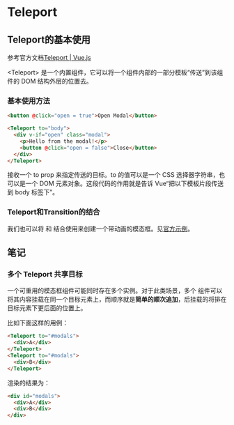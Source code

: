 # Teleport

## Teleport的基本使用

参考官方文档[Teleport | Vue.js](https://cn.vuejs.org/guide/built-ins/teleport.html#basic-usage)

\<Teleport\> 是一个内置组件，它可以将一个组件内部的一部分模板“传送”到该组件的 DOM 结构外层的位置去。

### 基本使用方法
```html
<button @click="open = true">Open Modal</button>

<Teleport to="body">
  <div v-if="open" class="modal">
    <p>Hello from the modal!</p>
    <button @click="open = false">Close</button>
  </div>
</Teleport>
```

<Teleport> 接收一个 to prop 来指定传送的目标。to 的值可以是一个 CSS 选择器字符串，也可以是一个 DOM 元素对象。这段代码的作用就是告诉 Vue“把以下模板片段传送到 body 标签下”。

### Teleport和Transition的结合

我们也可以将 <Teleport> 和 <Transition> 结合使用来创建一个带动画的模态框。见[官方示例](https://cn.vuejs.org/examples/#modal)。

## 笔记

### 多个 Teleport 共享目标​

一个可重用的模态框组件可能同时存在多个实例。对于此类场景，多个 <Teleport> 组件可以将其内容挂载在同一个目标元素上，而顺序就是**简单的顺次追加**，后挂载的将排在目标元素下更后面的位置上。


比如下面这样的用例：

```html
<Teleport to="#modals">
  <div>A</div>
</Teleport>
<Teleport to="#modals">
  <div>B</div>
</Teleport>
```

渲染的结果为：

```html
<div id="modals">
  <div>A</div>
  <div>B</div>
</div>
```
